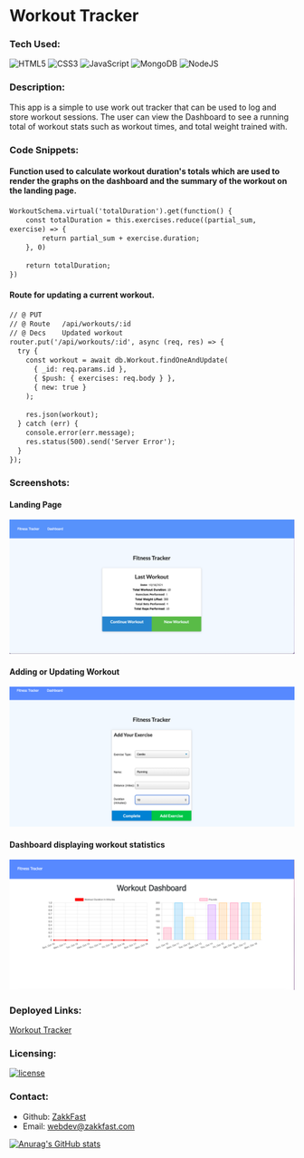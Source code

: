# Workout Tracker

### Tech Used:

![HTML5](https://img.shields.io/badge/html5-%23E34F26.svg?style=for-the-badge&logo=html5&logoColor=white)
![CSS3](https://img.shields.io/badge/css3-%231572B6.svg?style=for-the-badge&logo=css3&logoColor=white)
![JavaScript](https://img.shields.io/badge/javascript-%23323330.svg?style=for-the-badge&logo=javascript&logoColor=%23F7DF1E)
![MongoDB](https://img.shields.io/badge/MongoDB-%234ea94b.svg?style=for-the-badge&logo=mongodb&logoColor=white)
![NodeJS](https://img.shields.io/badge/node.js-6DA55F?style=for-the-badge&logo=node.js&logoColor=white)

### Description:

This app is a simple to use work out tracker that can be used to log and store workout sessions. The user can view the Dashboard to see a running total of workout stats such as workout times, and total weight trained with.

### Code Snippets:

#### Function used to calculate workout duration's totals which are used to render the graphs on the dashboard and the summary of the workout on the landing page.
```
WorkoutSchema.virtual('totalDuration').get(function() {
    const totalDuration = this.exercises.reduce((partial_sum, exercise) => {
        return partial_sum + exercise.duration;
    }, 0)

    return totalDuration;
})

```

#### Route for updating a current workout.
```
// @ PUT
// @ Route   /api/workouts/:id
// @ Decs    Updated workout
router.put('/api/workouts/:id', async (req, res) => {
  try {
    const workout = await db.Workout.findOneAndUpdate(
      { _id: req.params.id },
      { $push: { exercises: req.body } },
      { new: true }
    );

    res.json(workout);
  } catch (err) {
    console.error(err.message);
    res.status(500).send('Server Error');
  }
});
```

### Screenshots: 
#### Landing Page
![Workout Screenshot One](public/assets/imgs/workout1.png)
#### Adding or Updating Workout
![Workout Screenshot Two](public/assets/imgs/workout2.png)
#### Dashboard displaying workout statistics
![Workout Screenshot Three](public/assets/imgs/workout3.png)


### Deployed Links:

[Workout Tracker](https://dry-tundra-54058.herokuapp.com/)

### Licensing:

[![license](https://img.shields.io/badge/license-MIT-blue)](https://shields.io)

### Contact:

- Github: [ZakkFast](https://github.com/ZakkFast)
- Email: webdev@zakkfast.com

[![Anurag's GitHub stats](https://github-readme-stats.vercel.app/api?username=ZakkFast&theme=dark)](https://github.com/anuraghazra/github-readme-stats)
